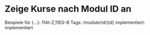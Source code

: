 # Zeige Kurse nach Modul ID an

Beispiele für {...}: 11At-Z,11EG-B
Tags: /module/id/{id}
implementiert: implementiert

